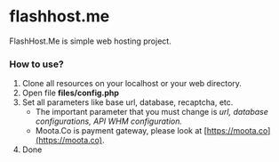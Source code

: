 # flashhost.me
FlashHost.Me is simple web hosting project.

### How to use? 
1. Clone all resources on your localhost or your web directory.
2. Open file **files/config.php**
3. Set all parameters like base url, database, recaptcha, etc.
    - The important parameter that you must change is *url, database configurations, API WHM configuration.*
    - Moota.Co is payment gateway, please look at [https://moota.co](https://moota.co).
4. Done
    
